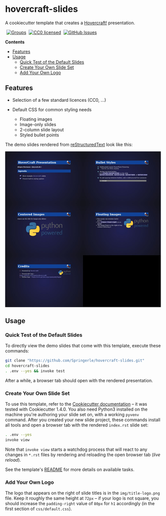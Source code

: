 # hovercraft-slides

A cookiecutter template that creates a
[Hovercraft!](https://hovercraft.readthedocs.org/)
presentation.

 [![Groups](https://img.shields.io/badge/Google_groups-springerle--users-orange.svg)](https://groups.google.com/forum/#!forum/springerle-users)
 [![CC0 licensed](http://img.shields.io/badge/license-CC0-red.svg)](https://raw.githubusercontent.com/Springerle/hovercraft-slides/master/LICENSE)
 [![GitHub Issues](https://img.shields.io/github/issues/Springerle/hovercraft-slides.svg)](https://github.com/Springerle/hovercraft-slides/issues)

**Contents**

  * [Features](#features)
  * [Usage](#usage)
      * [Quick Test of the Default Slides](#quick-test-of-the-default-slides)
      * [Create Your Own Slide Set](#create-your-own-slide-set)
      * [Add Your Own Logo](#add-your-own-logo)


## Features

 * Selection of a few standard licences (CC0, …)
 * Default CSS for common styling needs

   * Floating images
   * Image-only slides
   * 2-column slide layout
   * Styled bullet points

The demo slides rendered from
[reStructuredText](https://raw.githubusercontent.com/Springerle/hovercraft-slides/master/%7B%7Bcookiecutter.repo_name%7D%7D/index.rst)
look like this:

![Demo slide thumbnails](https://raw.githubusercontent.com/Springerle/hovercraft-slides/master/assets/slides.jpg)


## Usage

### Quick Test of the Default Slides

To directly view the demo slides that come with this template, execute these commands:

```sh
git clone "https://github.com/Springerle/hovercraft-slides.git"
cd hovercraft-slides
. .env --yes && invoke test
```

After a while, a browser tab should open with the rendered presentation.


### Create Your Own Slide Set

To use this template, refer to the
[Cookiecutter documentation](https://cookiecutter.readthedocs.org/en/latest/usage.html)
– it was tested with Cookiecutter 1.4.0.
You also need Python3 installed on the machine you're authoring your slide set on,
with a working `pyvenv` command.
After you created your new slide project, these commands install all tools and
open a browser tab with the rendered ``index.rst`` slide set:

```sh
. .env --yes
invoke view
```

Note that ``invoke view`` starts a watchdog process that will react to any
changes in ``*.rst`` files by rendering and reloading the open browser tab (*live reload*).

See the template's
[README](https://github.com/Springerle/hovercraft-slides/blob/master/%7B%7Bcookiecutter.repo_name%7D%7D/README.rst)
for more details on available tasks.


### Add Your Own Logo

The logo that appears on the right of slide titles is in the ``img/title-logo.png`` file.
Keep it roughly the same height at ``72px`` – if your logo is not square, you should
increase the ``padding-right`` value of ``80px`` for ``h1`` accordingly (in the
first section of ``css/default.css``).
